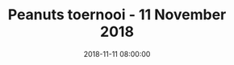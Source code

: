 ---
layout: album
title: Peanuts toernooi - 11 November 2018
description: Peanuts toernooi Basket Lummen, 11 November 2018.
date: 2018-11-11 08:00:00
cover: /albums/2018-11-11-peanuts/thumbnails/IMG-20181111-WA0032.jpg
pagination: 
  enabled: true
  images: true
  imageLayout: image
  itemsPerPage: 128
---